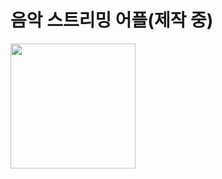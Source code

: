 # 음악 스트리밍 어플(제작 중)

<img src="https://user-images.githubusercontent.com/84216838/157230933-80603c1a-123a-4139-9138-8c7d3a0c7c89.png" width=200 hegiht=200/>